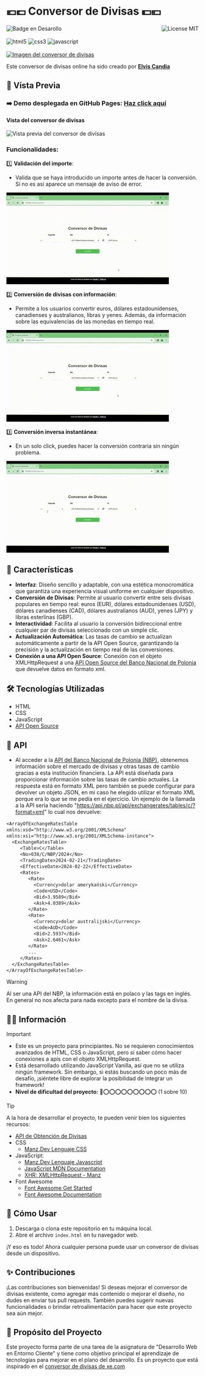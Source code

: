 # 💶💷 Conversor de Divisas 💵💴 
![Badge en Desarollo](https://img.shields.io/badge/STATUS-FINALIZADO-violet)
<img align="right" alt="License MIT" src="https://img.shields.io/badge/LICENSE-MIT-green" /> <br/><br/>
<img alt="html5" src="https://img.shields.io/badge/-HTML5-E34F26?style=flat-square&logo=html5&logoColor=white" />
<img alt="css3" src="https://img.shields.io/badge/-CSS3-1572B6?style=flat-square&logo=css3&logoColor=white" />
<img alt="javascript" src="https://img.shields.io/badge/-JavaScript-F7DF1E?style=flat-square&logo=javascript&logoColor=black" />
<br/><br/>
[![Imagen del conversor de divisas](https://github.com/CrisCorreaS/conversor-de-divisas/blob/main/img/visualizaci%C3%B3n/conversor-vista.png)](https://criscorreas.github.io/conversor-de-divisas/)

Este conversor de divisas online ha sido creado por **[Elvis Candia](https://www.linkedin.com/in/elvis-candia-ochoa-141881247/)**

## 👀 Vista Previa

### ➡️ **Demo desplegada en GitHub Pages:** **[Haz click aquí](https://criscorreas.github.io/conversor-de-divisas/)**

#### Vista del conversor de divisas
![Vista previa del conversor de divisas](https://github.com/CrisCorreaS/conversor-de-divisas/blob/main/img/visualizaci%C3%B3n/conversor-vista.png)

### Funcionalidades:
 1️⃣ **Validación del importe**:
  - Valida que se haya introducido un importe antes de hacer la conversión. Si no es así aparece un mensaje de aviso de error.
    
 ![Vista previa de las funcionalidades del conversor](https://github.com/ElvisCO1/Conversor-de-divisas/blob/main/conversor-de-divisas-main-ECO/video/feature1.gif)

 2️⃣ **Conversión de divisas con información**:
  - Permite a los usuarios convertir euros, dólares estadounidenses, canadienses y australianos, libras y yenes. Además, da información sobre las equivalencias de las monedas en tiempo real.
    
 ![Vista previa de las funcionalidades del conversor](https://github.com/CrisCorreaS/conversor-de-divisas/blob/main/video/feature2.gif)

3️⃣ **Conversión inversa instantánea**:
 - En un solo click, puedes hacer la conversión contraria sin ningún problema.
   
 ![Vista previa de las funcionalidades del conversor](https://github.com/CrisCorreaS/conversor-de-divisas/blob/main/video/feature3.gif)

## 🌱 Características

- **Interfaz**: Diseño sencillo y adaptable, con una estética monocromática que garantiza una experiencia visual uniforme en cualquier dispositivo.
- **Conversión de Divisas**: Permite al usuario convertir entre seis divisas populares en tiempo real: euros (EUR), dólares estadounidenses (USD), dólares canadienses (CAD), dólares australianos (AUD), yenes (JPY) y libras esterlinas (GBP).
- **Interactividad**: Facilita al usuario la conversión bidireccional entre cualquier par de divisas seleccionado con un simple clic.
- **Actualización Automática**: Las tasas de cambio se actualizan automáticamente a partir de la API Open Source, garantizando la precisión y la actualización en tiempo real de las conversiones.
- **Conexión a una API Open Source**: Conexión con el objeto XMLHttpRequest a una [API Open Source del Banco Nacional de Polonia](https://api.nbp.pl/) que devuelve datos en formato xml.
 
## 🛠️ Tecnologías Utilizadas

- HTML
- CSS
- JavaScript
- [API Open Source](https://api.nbp.pl/api/exchangerates/tables/c/?format=xml)

## 🤖 API
- Al acceder a la [API del Banco Nacional de Polonia (NBP)](https://api.nbp.pl/), obtenemos información sobre el mercado de divisas y otras tasas de cambio gracias a esta institución financiera. La API está diseñada para proporcionar información sobre las tasas de cambio actuales. La respuesta está en formato XML pero también se puede configurar para devolver un objeto JSON, en mi caso he elegido utilizar el formato XML porque era lo que se me pedía en el ejercicio. Un ejemplo de la llamada a la API sería haciendo "https://api.nbp.pl/api/exchangerates/tables/c/?format=xml" lo cual nos devuelve:
 ```
<ArrayOfExchangeRatesTable xmlns:xsd="http://www.w3.org/2001/XMLSchema" xmlns:xsi="http://www.w3.org/2001/XMLSchema-instance">
   <ExchangeRatesTable>
      <Table>C</Table>
      <No>038/C/NBP/2024</No>
      <TradingDate>2024-02-21</TradingDate>
      <EffectiveDate>2024-02-22</EffectiveDate>
      <Rates>
         <Rate>
           <Currency>dolar amerykański</Currency>
           <Code>USD</Code>
           <Bid>3.9589</Bid>
           <Ask>4.0389</Ask>
         </Rate>
         <Rate>
           <Currency>dolar australijski</Currency>
           <Code>AUD</Code>
           <Bid>2.5937</Bid>
           <Ask>2.6461</Ask>
         </Rate>
         ...
      </Rates>
   </ExchangeRatesTable>
</ArrayOfExchangeRatesTable>
 ```
> [!WARNING]
> Al ser una API del NBP, la información está en polaco y las tags en inglés. En general no nos afecta para nada excepto para el nombre de la divisa.

## 🔎💡 Información
> [!IMPORTANT]
> - Este es un proyecto para principiantes. No se requieren conocimientos avanzados de HTML, CSS o JavaScript, pero sí saber cómo hacer conexiones a apis con el objeto XMLHttpRequest.
> - Está desarrollado utilizando JavaScript Vanilla, así que no se utiliza ningún framework. Sin embargo, si estás buscando un poco más de desafío, ¡siéntete libre de explorar la posibilidad de integrar un framework!
> - **Nivel de dificultad del proyecto:** 🔴⭕⭕⭕⭕⭕⭕⭕⭕⭕ (1 sobre 10)

> [!TIP]
> A la hora de desarrollar el proyecto, te pueden venir bien los siguientes recursos:
> - [API de Obtención de Divisas](https://api.nbp.pl/)
> - CSS
>    - [Manz.Dev Lenguaje CSS](https://lenguajecss.com/css/)
> - JavaScript:
>    - [Manz.Dev Lenguaje Javascript](https://lenguajejs.com/javascript/)
>    - [JavaScript MDN Documentation](https://developer.mozilla.org/en-US/docs/Web/JavaScript)
>    - [XHR: XMLHttpRequest - Manz](https://lenguajejs.com/javascript/peticiones-http/xhr/)
> - Font Awesome
>    - [Font Awesome Get Started](https://fontawesome.com/docs/web/setup/get-started)
>    - [Font Awesome Documentation](https://fontawesome.com/v5/docs/web/reference-icons/)

## 📓 Cómo Usar

1. Descarga o clona este repositorio en tu máquina local.
2. Abre el archivo `index.html` en tu navegador web.

¡Y eso es todo! Ahora cualquier persona puede usar un conversor de divisas desde un dispositivo.

## ✨ Contribuciones

¡Las contribuciones son bienvenidas! Si deseas mejorar el conversor de divisas existente, como agregar más contenido o mejorar el diseño, no dudes en enviar tus pull requests. También puedes sugerir nuevas funcionalidades o brindar retroalimentación para hacer que este proyecto sea aún mejor.

## 🎯 Propósito del Proyecto

Este proyecto forma parte de una tarea de la asignatura de "Desarrollo Web en Entorno Cliente" y tiene como objetivo principal el aprendizaje de tecnologías para mejorar en el plano del desarrollo. Es un proyecto que está inspirado en el [conversor de divisas de xe.com](https://www.xe.com/es/currencyconverter/)
